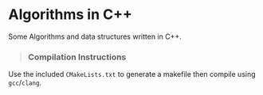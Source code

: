 # Algorithms in C++
Some Algorithms and data structures written in C++.

> ### Compilation Instructions
Use the included `CMakeLists.txt` to generate a makefile then compile using `gcc`/`clang`.
